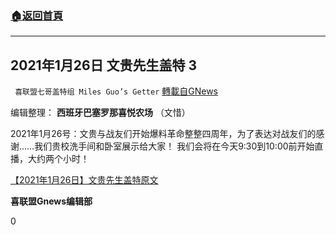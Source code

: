 ###  [:house:返回首頁](https://github.com/ourhimalayas/txt)
---

## 2021年1月26日 文贵先生盖特 3
` 喜联盟七哥盖特组 Miles Guo’s Getter` [轉載自GNews](https://gnews.org/zh-hans/816464/)

编辑整理： **西班牙巴塞罗那喜悦农场** （文惜）

2021年1月26号：文贵与战友们开始爆料革命整整四周年，为了表达对战友们的感谢……我们贵校洗手间和卧室展示给大家！ 我们会将在今天9:30到10:00前开始直播，大约两个小时！



[【2021年1月26日】文贵先生盖特原文](https://gtv.org/getter/601007f5c3245d7c59e89641)

**喜联盟Gnews编辑部**

0
